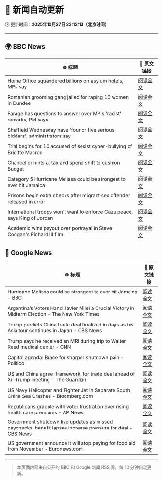 # 🧠 新闻自动更新

🕒 更新时间：**2025年10月27日 22:12:13（北京时间）**

---

## 🌍 BBC News

| 🌐 标题 | 🔗 原文链接 |
|--------|-------------|
| Home Office squandered billions on asylum hotels, MPs say | [阅读全文](https://www.bbc.com/news/articles/cr43ww32xx0o?at_medium=RSS&at_campaign=rss) |
| Romanian grooming gang jailed for raping 10 women in Dundee | [阅读全文](https://www.bbc.com/news/articles/cvg8791y4xxo?at_medium=RSS&at_campaign=rss) |
| Farage has questions to answer over MP's 'racist' remarks, PM says | [阅读全文](https://www.bbc.com/news/articles/c78z4eyvnx1o?at_medium=RSS&at_campaign=rss) |
| Sheffield Wednesday have 'four or five serious bidders', administrators say | [阅读全文](https://www.bbc.com/sport/football/articles/cvgm6843m60o?at_medium=RSS&at_campaign=rss) |
| Trial begins for 10 accused of sexist cyber-bullying of Brigitte Macron | [阅读全文](https://www.bbc.com/news/articles/ce3knel0895o?at_medium=RSS&at_campaign=rss) |
| Chancellor hints at tax and spend shift to cushion Budget | [阅读全文](https://www.bbc.com/news/articles/c9v1r7zeekro?at_medium=RSS&at_campaign=rss) |
| Category 5 Hurricane Melissa could be strongest to ever hit Jamaica | [阅读全文](https://www.bbc.com/news/articles/c2dr0z57nygo?at_medium=RSS&at_campaign=rss) |
| Prisons begin extra checks after migrant sex offender released in error | [阅读全文](https://www.bbc.com/news/articles/c70jrrgjp9xo?at_medium=RSS&at_campaign=rss) |
| International troops won't want to enforce Gaza peace, says King of Jordan | [阅读全文](https://www.bbc.com/news/articles/cge5ngz11xpo?at_medium=RSS&at_campaign=rss) |
| Academic wins payout over portrayal in Steve Coogan's Richard III film | [阅读全文](https://www.bbc.com/news/articles/cdegzx9w16ro?at_medium=RSS&at_campaign=rss) |

## 📰 Google News

| 🌐 标题 | 🔗 原文链接 |
|--------|-------------|
| Hurricane Melissa could be strongest to ever hit Jamaica - BBC | [阅读全文](https://news.google.com/rss/articles/CBMiWkFVX3lxTFBhdWZKMXd6LUc1akpkSjFad3JFbWRUUkNyaGpqVS1OTGZVS2VkRVByZV9jdURSRDdXTEgycm9Qb0thSTNNWDgwcUJIaGNKSmEycm15WkpDM1RkZ9IBX0FVX3lxTE9nNExHMloxeW5qVnE3RHFqNHhEN1M3X1lIT0dOUGVRTjBpUERDMnlGdmZVQTluZUpzdk9sN1o3WjdpTm9UdGlqWG1PQ2RRdExUMGR0anRYdjYwcXlBQlFz?oc=5) |
| Argentina’s Voters Hand Javier Milei a Crucial Victory in Midterm Election - The New York Times | [阅读全文](https://news.google.com/rss/articles/CBMijwFBVV95cUxQZXNkbTVpQ0RFdDlxZ1RPRFpuUE0wekh3VHB4aWtWV1hsNjRvN2tTeU9KWUUwMDF6dkJVNHJSeHdadC1QUEpsZGMxYlY0VG1hc3lIZDR3dkdDVkRVQV9ubnJtWkRvQlRJNGhZVUxFZWVZeFY3a3Y1NXM3Y0lROTJUT1gxYWtsOFlzQnhVYmRKbw?oc=5) |
| Trump predicts China trade deal finalized in days as his Asia tour continues in Japan - CBS News | [阅读全文](https://news.google.com/rss/articles/CBMimAFBVV95cUxOd0JoS1FpSDc3TjhsdDZqc1RXSVVGVzQ1SnRmTTZuVlVsR0NsYk5VaWJrVVFoSmV4VmZoZmxqTTU1S2N4Q3lyYkZxVnIzX2lSdHVfN3RoYUVicER6NjNlS0pLdjJYTVBOc1ZOWmtlVmVLa05SX3ZkQ2J6bnZYMWU1cWR0N2oyeVNBWDlPeUphVGZRRG10ZWRvU9IBngFBVV95cUxQdVBhOHM5NlBmYVJiUmg4TjBBQ3FZXy1TSC1YTXJFRk82bHBkVnpVR2V1TWI1cGRHY1JQVWx6NXJ2V3ZwX2lxcXFjNDBUV014UVpESEV4anN3X2ZhS0UzWG9rMVdZVE5JcGVha3hKWGxqbWpWdHJpeFgtX19POUs2TVlnWHhmTzBiM2dnVFV5TXNnUkdfTUlUQjdRTUpxdw?oc=5) |
| Trump says he received an MRI during trip to Walter Reed medical center - CNN | [阅读全文](https://news.google.com/rss/articles/CBMigAFBVV95cUxOUGItSl9EMnlOX29fNTlCN3F0dHZiN0tfTFNlSG4yTHNUeGJlRkdVdkJBU21OcmtrRE5aeHVoT2c5YTdzemc3RXZCU2F2WDlvWEU2RzYyTFA0S3Fybk9aM3RuT3ZwdV9zTHRFLVYzSG5fZGRxVGhZWC1HZHRJR3Njeg?oc=5) |
| Capitol agenda: Brace for sharper shutdown pain - Politico | [阅读全文](https://news.google.com/rss/articles/CBMisAFBVV95cUxPeVdsWl9CZXU3OXVMc2E2VXBzeEV5MU5oaldwSVptV2NDc1BnbUFuUVcwcFB1S1d6VXc3V2oxTlZrTFFsVUl6Xy1SVGQtWFFUSGNCNHZ6Z1pDclc5a3h1TENFUTRULUtJX29VMW5GNlM0anNvQVFnMVVveXFJTmxLV1JfZUxIRXFTcGlXSG9yT3NMRnhMaDJQNmE3cmx5d1RzaEZyUlBEdWpDV04ySm8zcA?oc=5) |
| US and China agree ‘framework’ for trade deal ahead of Xi-Trump meeting - The Guardian | [阅读全文](https://news.google.com/rss/articles/CBMimgFBVV95cUxNajZPV3dPdVRPMWMzWkdVWlUwUkZTZTBHX21LeS11SGx6WjYxU3RYQlRPeF81YTZCemhWQzJrNjdnSjN0OGplYkdkLXhldmo2Nkw4U0RjdjU3VU5LdmtMZ19qUlJBVVp3VURhcXNJMjlBMzkteEtBYUZHa21YZ2RZcm1RU2tETGxZbDJjV3dBaEJwUWlTVmxtTU9R?oc=5) |
| US Navy Helicopter and Fighter Jet in Separate South China Sea Crashes - Bloomberg.com | [阅读全文](https://news.google.com/rss/articles/CBMivgFBVV95cUxOcHJpSzhlekVfVWtBSDYzVjBxTFZqdkJsTmRzaVhHanhLRmJXR2ZwcHhXbTZCNUFSNlQ4d0VKT2tCaTNseDFtdy14Tms5RFAwZTNsekViQXhENmZPdlBoUEtFSE95SGR6Mkt0bDIwTzV4aENyQ0J2Smtib0JTYnI4Y2NKV2k3bTVjb1JNSl9HbTdyYTBxeFpBU0NicS04OTZ2NXBmRnc4SVAxMmRQM0Y3akZvUnIxZjcxcVdqb3BB?oc=5) |
| Republicans grapple with voter frustration over rising health care premiums - AP News | [阅读全文](https://news.google.com/rss/articles/CBMiogFBVV95cUxQSG8wbmw4NWR4QV91RkZwZm44eVhkOFhkaFAzcm10bmZGWDIzOTZqZnZJUGFCVnJxNWZCZ2lIR2tNcDM3QS15WXpxckFZSWh4SnFsT3VwTmY4VWdGM3IydjRaYi1VS015REtncklxYVM4SUs1dzFRZDhMcXVlWmRLYVVWak1hbFBHZEtUZ3NSMTBRZm1DY3dWbTJZUlVEN2lwT1E?oc=5) |
| Government shutdown live updates as missed paychecks, benefit lapses increase pressure for deal - CBS News | [阅读全文](https://news.google.com/rss/articles/CBMimAFBVV95cUxORG96dDByV3ZhMFZ3dDRsTThqaUtJdFp3NnJpRFB0TDdDbDJLa0NtWDNfODV2MTc5Vm1TaXNuX1BSLVBnQkRWSm1VWlB0ZUJQZW0wcGpEZ0dTb0J2Y0d0U0FiZWw0SHIyRERWZ011dEtlbmgzeEthU0NKOHdJcURnZU5SQ1pDcTBRdG9UU1VJVU1uQkxYLTVuYdIBngFBVV95cUxNbl91UWFpZjQ2RTFORXE2R1RJMkpXOUFGRVVITXNXYzU1bWg5Z00tcHRha1ZLT0dlRjFVdS1ieGdubDg0alJNLThzVHVyWkp6endfZ2FtY3BDRldVdVgxXzNZNDhDano4Y3FvQ0VndjJDTTlnM0VSQlRpaXJZYlFPVmhQTVJsWkthYlZvOXVtN1pnSDlxM3BiMWhPMk1xZw?oc=5) |
| US government announce it will stop paying for food aid from November - Euronews.com | [阅读全文](https://news.google.com/rss/articles/CBMirAFBVV95cUxQdFR2Y2pLbUlsdjhfRC1kXzVjU0lDZHJJTW43WWdWclJfT3VtQ1VrXzVpanJ4eEZzWmZTYmUwRWhGNW1fMFFjT05pYnVHLU14SEFraF8wa1ZkRzdXRGQ0VG9QeUdWTExjQlY3SzJYSGEycHZkRFRTVTVIOUVTQ1J5aWJWVDZtZ3JCUGFsLXhIR2FUY1JORVd5OW5feTY0QjRoQmVzbzFQdU5kUXdq?oc=5) |

---
> 本页面内容来自公开的 BBC 和 Google 新闻 RSS 源，每 10 分钟自动更新。